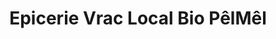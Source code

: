 ---
title: "Epicerie Vrac Local Bio PêlMêl"
url: /meymac/epicerie-vrac-local-bio-pelmel/
shop: charcuterie
---